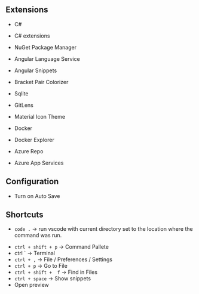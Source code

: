 ## Extensions

- C#
- C# extensions
- NuGet Package Manager

- Angular Language Service
- Angular Snippets
- Bracket Pair Colorizer

- Sqlite

* GitLens 

- Material Icon Theme

- Docker
- Docker Explorer
- Azure Repo
- Azure App Services 

## Configuration

- Turn on Auto Save

## Shortcuts

* `code .` -> run vscode with current directory set to the location where the command was run.
- `ctrl + shift + p` -> Command Pallete
- ctrl ` -> Terminal
- `ctrl + ,` -> File / Preferences / Settings 
- `ctrl + p` -> Go to File
- `ctrl + shift +  f` -> Find in Files
- `ctrl + space` -> Show snippets
- Open preview



